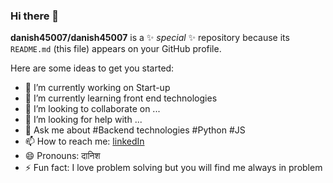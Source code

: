 ### Hi there 👋


**danish45007/danish45007** is a ✨ _special_ ✨ repository because its `README.md` (this file) appears on your GitHub profile.

Here are some ideas to get you started:

- 🔭 I’m currently working on Start-up
- 🌱 I’m currently learning front end technologies
- 👯 I’m looking to collaborate on ...
- 🤔 I’m looking for help with ...
- 💬 Ask me about #Backend technologies #Python #JS
- 📫 How to reach me: [linkedIn](https://www.linkedin.com/in/danish-sharma-63623b14a/)
- 😄 Pronouns: दानिश
- ⚡ Fun fact: I love problem solving but you will find me always in problem

